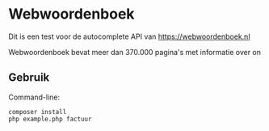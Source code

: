 # Webwoordenboek

Dit is een test voor de autocomplete API van https://webwoordenboek.nl

Webwoordenboek bevat meer dan 370.000 pagina's met informatie over on

## Gebruik

Command-line:

```shell
composer install
php example.php factuur
```